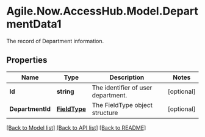 # Agile.Now.AccessHub.Model.DepartmentData1
The record of Department information.

## Properties

Name | Type | Description | Notes
------------ | ------------- | ------------- | -------------
**Id** | **string** | The identifier of user department. | [optional] 
**DepartmentId** | [**FieldType**](FieldType.md) | The FieldType object structure | [optional] 

[[Back to Model list]](../../README.md#documentation-for-models) [[Back to API list]](../../README.md#documentation-for-api-endpoints) [[Back to README]](../../README.md)

